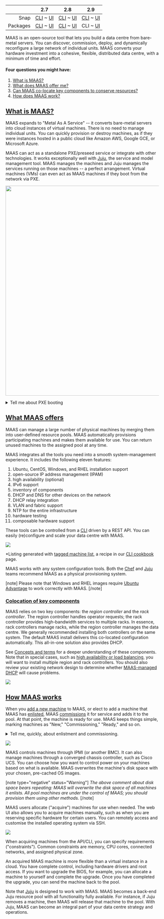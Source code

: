 <!-- flip -->
<!-- snap-2-7-cli
||2.7|2.8|2.9|
|-----:|:-----:|:-----:|:-----:|
|Snap|CLI ~ [UI](/t/about-maas/2263)|[CLI](/t/about-maas/2264) ~ [UI](/t/about-maas/2265)|[CLI](/t/about-maas/2266) ~ [UI](/t/about-maas/2267)|
|Packages|[CLI](/t/about-maas/2268) ~ [UI](/t/about-maas/2269)|[CLI](/t/about-maas/2270) ~ [UI](/t/about-maas/2271)|[CLI](/t/about-maas/2272) ~ [UI](/t/about-maas/2273)|
snap-2-7-cli  -->

<!-- deb-2-7-cli
|| 2.7 | 2.8 | 2.9|
|-----:|:-----:|:-----:|:-----:|
|Snap|[CLI](about-maas/2262) ~ [UI](/t/about-maas/2263) |[CLI](/t/about-maas/2264) ~ [UI](/t/about-maas/2265) |[CLI](/t/about-maas/2266) ~ [UI](/t/about-maas/2267)|
|Packages|CLI ~  [UI](/t/about-maas/2269)|[CLI](/t/about-maas/2270) ~ [UI](/t/about-maas/2271)|[CLI](/t/about-maas/2272) ~ [UI](/t/about-maas/2273)|
deb-2-7-cli -->

<!-- snap-2-7-ui
|| 2.7 | 2.8 | 2.9|
|-----:|:-----:|:-----:|:-----:|
|Snap|[CLI](/t/about-maas/2262) ~ UI|[CLI](/t/about-maas/2264) ~ [UI](/t/about-maas/2265)|[CLI](/t/about-maas/2266) ~ [UI](/t/about-maas/2267)|
|Packages|[CLI](/t/about-maas/2268) ~ [UI](/t/about-maas/2269)|[CLI](/t/about-maas/2270) ~ [UI](/t/about-maas/2271)|[CLI](/t/about-maas/2272) ~ [UI](/t/about-maas/2273)|
snap-2-7-ui -->

<!-- deb-2-8-cli
|| 2.7 | 2.8 | 2.9|
|-----:|:-----:|:-----:|:-----:|
|Snap|[CLI](about-maas/2262) ~ [UI](/t/about-maas/2263) |[CLI](/t/about-maas/2264) ~ [UI](/t/about-maas/2265) |[CLI](/t/about-maas/2266) ~ [UI](/t/about-maas/2267)|
|Packages|[CLI](/t/about-maas/2268) ~  [UI](/t/about-maas/2269)|CLI ~ [UI](/t/about-maas/2271)|[CLI](/t/about-maas/2272) ~ [UI](/t/about-maas/2273)|
deb-2-8-cli -->

<!-- deb-2-7-ui
|| 2.7 | 2.8 | 2.9|
|-----:|:-----:|:-----:|:-----:|
|Snap|[CLI](about-maas/2262) ~ [UI](/t/about-maas/2263)|[CLI](/t/about-maas/2264) ~ [UI](/t/about-maas/2265)|[CLI](/t/about-maas/2266) ~ [UI](/t/about-maas/2267)|
|Packages|[CLI](/t/about-maas/2268) ~ UI|[CLI](/t/about-maas/2270) ~ [UI](/t/about-maas/2271)|[CLI](/t/about-maas/2272) ~ [UI](/t/about-maas/2273)|
deb-2-7-ui -->

<!-- snap-2-8-cli
|| 2.7 | 2.8 | 2.9|
|-----:|:-----:|:-----:|:-----:|
|Snap|[CLI](/t/about-maas/2262) ~ [UI](/t/about-maas/2263) | CLI ~ [UI](/t/about-maas/2265) |[CLI](/t/about-maas/2266) ~ [UI](/t/about-maas/2267) |
|Packages|[CLI](/t/about-maas/2268) ~ [UI](/t/about-maas/2269) |[CLI](/t/about-maas/2270) ~ [UI](/t/about-maas/2271) |[CLI](/t/about-maas/2272) ~ [UI](/t/about-maas/2273) |
snap-2-8-cli -->

<!-- snap-2-8-ui
|| 2.7 | 2.8 | 2.9|
|-----:|:-----:|:-----:|:-----:|
|Snap|[CLI](/t/about-maas/2262) ~ [UI](/t/about-maas/2263)|[CLI](/t/about-maas/2264) ~ UI|[CLI](/t/about-maas/2266) ~ [UI](/t/about-maas/2267)|
|Packages|[CLI](/t/about-maas/2268) ~ [UI](/t/about-maas/2269)|[CLI](/t/about-maas/2270) ~ [UI](/t/about-maas/2271)|[CLI](/t/about-maas/2272) ~ [UI](/t/about-maas/2273)|
snap-2-8-ui -->

<!-- deb-2-8-ui
|| 2.7 | 2.8 | 2.9|
|-----:|:-----:|:-----:|:-----:|
|Snap|[CLI](/t/about-maas/2262) ~ [UI](/t/about-maas/2263)|[CLI](/t/about-maas/2264) ~ [UI](/t/about-maas/2265)|[CLI](/t/about-maas/2266) ~ [UI](/t/about-maas/2267)|
|Packages|[CLI](/t/about-maas/2268) ~ [UI](/t/about-maas/2269)|[CLI](/t/about-maas/2270) ~ UI|[CLI](/t/about-maas/2272) ~ [UI](/t/about-maas/2273)|
deb-2-8-ui -->

<!-- snap-2-9-cli
|| 2.7 | 2.8 | 2.9|
|-----:|:-----:|:-----:|:-----:|
|Snap|[CLI](/t/about-maas/2262) ~ [UI](/t/about-maas/2263)|[CLI](/t/about-maas/2264) ~ [UI](/t/about-maas/2265)|CLI ~  [UI](/t/about-maas/2267)|
|Packages|[CLI](/t/about-maas/2268) ~ [UI](/t/about-maas/2269)|[CLI](/t/about-maas/2270) ~ [UI](/t/about-maas/2271)|[CLI](/t/about-maas/2272) ~ [UI](/t/about-maas/2273)|
snap-2-9-cli -->

<!-- snap-2-9-ui
|| 2.7 | 2.8 | 2.9|
|-----:|:-----:|:-----:|:-----:|
|Snap|[CLI](/t/about-maas/2262) ~ [UI](/t/about-maas/2263)|[CLI](/t/about-maas/2264) ~ [UI](/t/about-maas/2265)|[CLI](/t/about-maas/2266) ~ UI|
|Packages|[CLI](/t/about-maas/2268) ~ [UI](/t/about-maas/2269)|[CLI](/t/about-maas/2270) ~ [UI](/t/about-maas/2271)|[CLI](/t/about-maas/2272) ~ [UI](/t/about-maas/2273)|
snap-2-9-ui -->

|| 2.7 | 2.8 | 2.9|
|-----:|:-----:|:-----:|:-----:|
|Snap|[CLI](/t/about-maas/2262) ~ [UI](/t/about-maas/2263)|[CLI](/t/about-maas/2264) ~ [UI](/t/about-maas/2265)|[CLI](/t/about-maas/2266) ~ [UI](/t/about-maas/2267)|
|Packages|[CLI](/t/about-maas/2268) ~ [UI](/t/about-maas/2269)|[CLI](/t/about-maas/2270) ~ [UI](/t/about-maas/2271)|CLI ~  [UI](/t/about-maas/2273)|

<!-- deb-2-9-ui
|| 2.7 | 2.8 | 2.9|
|-----:|:-----:|:-----:|:-----:|
|Snap|[CLI](/t/about-maas/2262) ~ [UI](/t/about-maas/2263)|[CLI](/t/about-maas/2264) ~ [UI](/t/about-maas/2265)|[CLI](/t/about-maas/2266) ~ [UI](/t/about-maas/2267)|
|Packages|[CLI](/t/about-maas/2268) ~ [UI](/t/about-maas/2269)|[CLI](/t/about-maas/2270) ~ [UI](/t/about-maas/2271)|[CLI](/t/about-maas/2272) ~ UI|
deb-2-9-ui -->

MAAS is an open-source tool that lets you build a data centre from bare-metal servers. You can discover, commission, deploy, and dynamically reconfigure a large network of individual units.  MAAS converts your hardware investment into a cohesive, flexible, distributed data centre, with a minimum of time and effort.

#### Four questions you might have:

1. [What is MAAS?](#heading--what-is-maas)
2. [What does MAAS offer me?](#heading--what-maas-offers)
3. [Can MAAS co-locate key components to conserve  resources?](#heading--colocation-of-key-components)
4. [How does MAAS work?](#heading--how-maas-works)

<a href="#heading--what-is-maas"><h2 id="heading--what-is-maas">What is MAAS?</h2></a>

MAAS expands to "Metal As A Service" -- it converts bare-metal servers into cloud instances of virtual machines. There is no need to manage individual units. You can quickly provision or destroy machines, as if they were instances hosted in a public cloud like Amazon AWS, Google GCE, or Microsoft Azure.

MAAS can act as a standalone PXE/preseed service or integrate with other technologies. It works exceptionally well with [Juju](https://jaas.ai/docs/maas-cloud), the service and model management tool. MAAS manages the machines and Juju manages the services running on those machines -- a perfect arrangement.  Virtual machines (VMs) can even act as MAAS machines if they boot from the network via PXE.

<a href="https://discourse.maas.io/uploads/default/original/1X/d19eff9ef45c554d085ee1d657e4ddd810eac6df.jpeg" target="_blank"><img width="690" src="https://discourse.maas.io/uploads/default/original/1X/d19eff9ef45c554d085ee1d657e4ddd810eac6df.jpeg"></a>

<details><summary>Tell me about PXE booting</summary>

PXE stands for "Preboot Execution Environment," usually pronounced "pixie."  The term refers to a way of booting an OS image (or other software assembly) downloaded to a client via a NIC.  The NIC must be PXE-capable for this to work.  Many NICs can be configured to support PXE boot with a software switch.

</details>

<a href="#heading--what-maas-offers"><h2 id="heading--what-maas-offers">What MAAS offers</h2></a>

MAAS can manage a large number of physical machines by merging them into user-defined resource pools. MAAS automatically provisions participating machines and makes them available for use. You can return unused machines to the assigned pool at any time. 

<!-- deb-2-7-ui deb-2-8-ui deb-2-9-ui snap-2-7-ui snap-2-8-ui snap-2-9-ui 
MAAS integrates all the tools you need into a smooth system-management experience. It includes the following thirteen features:

1. web UI (optimised for mobile devices)
2. Ubuntu, CentOS, Windows, and RHEL installation support
3.  open-source IP address management (IPAM)
4. full API/CLI support
5. high availability (optional)
6. IPv6 support
7. inventory of components
8. DHCP and DNS for other devices on the network
9. DHCP relay integration
10. VLAN and fabric support
11. NTP for the entire infrastructure
12. hardware testing
13. composable hardware support

These tools can be controlled from a responsive web UI.  You can easily (re)configure and scale your data centre with MAAS.

<a href="https://discourse.maas.io/uploads/default/original/1X/00968a71b82ce01c45ae3b345ed6b1270d0927bf.jpeg" target = "_blank"><img src="https://discourse.maas.io/uploads/default/original/1X/00968a71b82ce01c45ae3b345ed6b1270d0927bf.jpeg"></a> 

deb-2-7-ui deb-2-8-ui deb-2-9-ui snap-2-7-ui snap-2-8-ui snap-2-9-ui -->

MAAS integrates all the tools you need into a smooth system-management experience. It includes the following eleven features:

1. Ubuntu, CentOS, Windows, and RHEL installation support
2. open-source IP address management (IPAM)
3. high availability (optional)
4. IPv6 support
5. inventory of components
6. DHCP and DNS for other devices on the network
7. DHCP relay integration
8. VLAN and fabric support
9. NTP for the entire infrastructure
10. hardware testing
11. composable hardware support

These tools can be controlled from a [CLI](/t/maas-cli/802) driven by a REST API.  You can easily (re)configure and scale your data centre with MAAS.

<a href="https://discourse.maas.io/uploads/default/original/1X/40fdae53957095e5a830458dc5c7a62ea5d78c10.jpeg" target = "_blank"><img src="https://discourse.maas.io/uploads/default/original/1X/40fdae53957095e5a830458dc5c7a62ea5d78c10.jpeg"></a> 

*Listing generated with [tagged machine list](/t/the-cli-cookbook/2218#heading--lsmm-t), a recipe in our [CLI cookbook](/t/the-cli-cookbook/2218) page.

MAAS works with any system configuration tools. Both the [Chef](https://www.chef.io/chef) and [Juju](https://jaas.ai/) teams recommend MAAS as a physical provisioning system.

[note]
Please note that Windows and RHEL images require [Ubuntu Advantage](https://www.ubuntu.com/support) to work correctly with MAAS.
[/note]

<a href="#heading--colocation-of-key-components"><h3 id="heading--colocation-of-key-components">Colocation of key components</h3></a>

MAAS relies on two key components: the *region controller* and the *rack controller*. The region controller handles operator requests; the rack controller provides high-bandwidth services to multiple racks. In essence, rack controllers manage racks, while the region controller manages the data centre. We generally recommended installing both controllers on the same system.  The default MAAS install delivers this co-located configuration automatically. This all-in-one solution also provides DHCP. 

<!-- deb-2-7-cli
See [Concepts and terms](/t/concepts-and-terms/785#heading--controllers) for a deeper understanding of these components. Note that in special cases, such as [high availability or load balancing](/t/high-availability/2688), you will want to install multiple region and rack controllers.  You should also review your existing network design to determine whether [MAAS-managed DHCP](/t/managing-dhcp/2904) will cause problems.
deb-2-7-cli  -->

<!-- deb-2-7-ui
See [Concepts and terms](/t/concepts-and-terms/785#heading--controllers) for a deeper understanding of these components. Note that in special cases, such as [high availability or load balancing](/t/high-availability/2689), you will want to install multiple region and rack controllers.  You should also review your existing network design to determine whether [MAAS-managed DHCP](/t/managing-dhcp/2905) will cause problems.
deb-2-7-ui  -->

<!-- deb-2-8-cli
See [Concepts and terms](/t/concepts-and-terms/785#heading--controllers) for a deeper understanding of these components. Note that in special cases, such as [high availability or load balancing](/t/high-availability/2690), you will want to install multiple region and rack controllers.  You should also review your existing network design to determine whether [MAAS-managed DHCP](/t/managing-dhcp/2906) will cause problems.
deb-2-8-cli  -->

<!-- deb-2-8-ui
See [Concepts and terms](/t/concepts-and-terms/785#heading--controllers) for a deeper understanding of these components. Note that in special cases, such as [high availability or load balancing](/t/high-availability/2691), you will want to install multiple region and rack controllers.  You should also review your existing network design to determine whether [MAAS-managed DHCP](/t/managing-dhcp/2907) will cause problems.
deb-2-8-ui  -->

See [Concepts and terms](/t/concepts-and-terms/785#heading--controllers) for a deeper understanding of these components. Note that in special cases, such as [high availability or load balancing](/t/high-availability/2692), you will want to install multiple region and rack controllers.  You should also review your existing network design to determine whether [MAAS-managed DHCP](/t/managing-dhcp/2908) will cause problems.

<!-- deb-2-9-ui
See [Concepts and terms](/t/concepts-and-terms/785#heading--controllers) for a deeper understanding of these components. Note that in special cases, such as [high availability or load balancing](/t/high-availability/2693), you will want to install multiple region and rack controllers.  You should also review your existing network design to determine whether [MAAS-managed DHCP](/t/managing-dhcp/2909) will cause problems.
deb-2-9-ui  -->

<!-- snap-2-7-cli
See [Concepts and terms](/t/concepts-and-terms/785#heading--controllers) for a deeper understanding of these components. Note that in special cases, such as [high availability or load balancing](/t/high-availability/2682), you will want to install multiple region and rack controllers.  You should also review your existing network design to determine whether [MAAS-managed DHCP](/t/managing-dhcp/2898) will cause problems.
snap-2-7-cli  -->

<!-- snap-2-7-ui
See [Concepts and terms](/t/concepts-and-terms/785#heading--controllers) for a deeper understanding of these components. Note that in special cases, such as [high availability or load balancing](/t/high-availability/2683), you will want to install multiple region and rack controllers.  You should also review your existing network design to determine whether [MAAS-managed DHCP](/t/managing-dhcp/2899) will cause problems.
snap-2-7-ui  -->

<!-- snap-2-8-cli
See [Concepts and terms](/t/concepts-and-terms/785#heading--controllers) for a deeper understanding of these components. Note that in special cases, such as [high availability or load balancing](/t/high-availability/2684), you will want to install multiple region and rack controllers.  You should also review your existing network design to determine whether [MAAS-managed DHCP](/t/managing-dhcp/2900) will cause problems.
snap-2-8-cli  -->

<!-- snap-2-8-ui
See [Concepts and terms](/t/concepts-and-terms/785#heading--controllers) for a deeper understanding of these components. Note that in special cases, such as [high availability or load balancing](/t/high-availability/2685), you will want to install multiple region and rack controllers.  You should also review your existing network design to determine whether [MAAS-managed DHCP](/t/managing-dhcp/2901) will cause problems.
snap-2-8-ui  -->

<!-- snap-2-9-cli
See [Concepts and terms](/t/concepts-and-terms/785#heading--controllers) for a deeper understanding of these components. Note that in special cases, such as [high availability or load balancing](/t/high-availability/2686), you will want to install multiple region and rack controllers.  You should also review your existing network design to determine whether [MAAS-managed DHCP](/t/managing-dhcp/2902) will cause problems.
snap-2-9-cli  -->

<!-- snap-2-9-ui
See [Concepts and terms](/t/concepts-and-terms/785#heading--controllers) for a deeper understanding of these components. Note that in special cases, such as [high availability or load balancing](/t/high-availability/2687), you will want to install multiple region and rack controllers.  You should also review your existing network design to determine whether [MAAS-managed DHCP](/t/managing-dhcp/2903) will cause problems.
snap-2-9-ui  -->

<a href="https://discourse.maas.io/uploads/default/original/1X/3ad2b128fbc034e9f575f21c0415a6e6c55baea3.jpeg" target = "_blank"><img src="https://discourse.maas.io/uploads/default/original/1X/3ad2b128fbc034e9f575f21c0415a6e6c55baea3.jpeg"></a>

<a href="#heading--how-maas-works"><h2 id="heading--how-maas-works">How MAAS works</h2></a>

<!-- deb-2-7-cli
When you [add a new machine](/t/add-machines/2280#heading--add-a-node-manually) to MAAS, or elect to add a machine that MAAS has [enlisted](/t/add-machines/2280#heading--enlistment), MAAS [commissions](/t/commission-machines/2472) it for service and adds it to the pool.  At that point, the machine is ready for use. MAAS keeps things simple, marking machines as "New," "Commissioning," "Ready," and so on.
deb-2-7-cli  -->

<!-- deb-2-7-ui
When you [add a new machine](/t/add-machines/2281#heading--add-a-node-manually) to MAAS, or elect to add a machine that MAAS has [enlisted](/t/add-machines/2281#heading--enlistment), MAAS [commissions](/t/commission-machines/2473) it for service and adds it to the pool.  At that point, the machine is ready for use. MAAS keeps things simple, marking machines as "New," "Commissioning," "Ready," and so on.
deb-2-7-ui  -->

<!-- deb-2-8-cli
When you [add a new machine](/t/add-machines/2282#heading--add-a-node-manually) to MAAS, or elect to add a machine that MAAS has [enlisted](/t/add-machines/2282#heading--enlistment), MAAS [commissions](/t/commission-machines/2474) it for service and adds it to the pool.  At that point, the machine is ready for use. MAAS keeps things simple, marking machines as "New," "Commissioning," "Ready," and so on.
deb-2-8-cli  -->

<!-- deb-2-8-ui
When you [add a new machine](/t/add-machines/2283#heading--add-a-node-manually) to MAAS, or elect to add a machine that MAAS has [enlisted](/t/add-machines/2283#heading--enlistment), MAAS [commissions](/t/commission-machines/2475) it for service and adds it to the pool.  At that point, the machine is ready for use. MAAS keeps things simple, marking machines as "New," "Commissioning," "Ready," and so on.
deb-2-8-ui  -->

When you [add a new machine](/t/add-machines/2284#heading--add-a-node-manually) to MAAS, or elect to add a machine that MAAS has [enlisted](/t/add-machines/2284#heading--enlistment), MAAS [commissions](/t/commission-machines/2476) it for service and adds it to the pool.  At that point, the machine is ready for use. MAAS keeps things simple, marking machines as "New," "Commissioning," "Ready," and so on.

<!-- deb-2-9-ui
When you [add a new machine](/t/add-machines/2285#heading--add-a-node-manually) to MAAS, or elect to add a machine that MAAS has [enlisted](/t/add-machines/2285#heading--enlistment), MAAS [commissions](/t/commission-machines/2477) it for service and adds it to the pool.  At that point, the machine is ready for use. MAAS keeps things simple, marking machines as "New," "Commissioning," "Ready," and so on.
deb-2-9-ui  -->

<!-- snap-2-7-cli
When you [add a new machine](/t/add-machines-2-7-cli/2274#heading--add-a-node-manually) to MAAS, or elect to add a machine that MAAS has [enlisted](/t/add-machines-2-7-cli/2274#heading--enlistment), MAAS [commissions](/t/commission-machines/2466) it for service and adds it to the pool.  At that point, the machine is ready for use. MAAS keeps things simple, marking machines as "New," "Commissioning," "Ready," and so on.
snap-2-7-cli  -->

<!-- snap-2-7-ui
When you [add a new machine](/t/add-machines/2275#heading--add-a-node-manually) to MAAS, or elect to add a machine that MAAS has [enlisted](/t/add-machines/2275#heading--enlistment), MAAS [commissions](/t/commission-machines/2467) it for service and adds it to the pool.  At that point, the machine is ready for use. MAAS keeps things simple, marking machines as "New," "Commissioning," "Ready," and so on.
snap-2-7-ui  -->

<!-- snap-2-8-cli
When you [add a new machine](/t/add-machines/2276#heading--add-a-node-manually) to MAAS, or elect to add a machine that MAAS has [enlisted](/t/add-machines/2276#heading--enlistment), MAAS [commissions](/t/commission-machines/2468) it for service and adds it to the pool.  At that point, the machine is ready for use. MAAS keeps things simple, marking machines as "New," "Commissioning," "Ready," and so on.
snap-2-8-cli  -->

<!-- snap-2-8-ui
When you [add a new machine](/t/add-machines/2277#heading--add-a-node-manually) to MAAS, or elect to add a machine that MAAS has [enlisted](/t/add-machines/2277#heading--enlistment), MAAS [commissions](/t/commission-machines/2469) it for service and adds it to the pool.  At that point, the machine is ready for use. MAAS keeps things simple, marking machines as "New," "Commissioning," "Ready," and so on.
snap-2-8-ui  -->

<!-- snap-2-9-cli
When you [add a new machine](/t/add-machines/2278#heading--add-a-node-manually) to MAAS, or elect to add a machine that MAAS has [enlisted](/t/add-machines/2278#heading--enlistment), MAAS [commissions](/t/commission-machines/2470) it for service and adds it to the pool.  At that point, the machine is ready for use. MAAS keeps things simple, marking machines as "New," "Commissioning," "Ready," and so on.
snap-2-9-cli  -->

<!-- snap-2-9-ui
When you [add a new machine](/t/add-machines/2279#heading--add-a-node-manually) to MAAS, or elect to add a machine that MAAS has [enlisted](/t/add-machines/2279#heading--enlistment), MAAS [commissions](/t/commission-machines/2471) it for service and adds it to the pool.  At that point, the machine is ready for use. MAAS keeps things simple, marking machines as "New," "Commissioning," "Ready," and so on.
snap-2-9-ui  -->

<details><summary>Tell me, quickly, about enlistment and commissioning.</summary>

There are two ways to add a machine to MAAS.  Assuming it's on the network and capable of PXE-booting, you can add it explicitly -- or MAAS can simply discover it when you turn it on.

Enlistment just means that MAAS discovers a machine when you turn it on, and presents it to the MAAS administrator, so that they can choose whether or not to commission it.  Machines that have only been enlisted will show up in the machine list as "New."

Commissioning means that MAAS has successfully booted the machine, scanned and recorded its resources, and prepared it for eventual deployment.  Machines that you explicitly add are automatically commissioned.  MAAS marks a successfully-commissioned machine as "Ready" in the machine list.

</details>

<!-- deb-2-7-ui deb-2-8-ui deb-2-9-ui snap-2-7-ui snap-2-8-ui snap-2-9-ui 
<a href="https://discourse.maas.io/uploads/default/original/1X/605019de31078dd70df72ff199d812de13a30d00.jpeg" target = "_blank"><img src="https://discourse.maas.io/uploads/default/original/1X/605019de31078dd70df72ff199d812de13a30d00.jpeg"></a>
deb-2-7-ui deb-2-8-ui deb-2-9-ui snap-2-7-ui snap-2-8-ui snap-2-9-ui  -->

<a href="https://discourse.maas.io/uploads/default/original/1X/6aec9b567022216d80596411e689a14e1f594674.jpeg" target = "_blank"><img src="https://discourse.maas.io/uploads/default/original/1X/6aec9b567022216d80596411e689a14e1f594674.jpeg"></a>

MAAS controls machines through IPMI (or another BMC). It can also manage machines through a converged chassis controller, such as Cisco UCS.  You can choose how you want to control power on your machines based on what is available.  MAAS overwrites the machine's disk space with your chosen, pre-cached OS images.

[note type="negative" status="Warning"]
*The above comment about disk space bears repeating: MAAS will overwrite the disk space of all machines it enlists. All pool machines are under the control of MAAS; you should provision them using other methods.*
[/note]

MAAS users allocate ("acquire") machines for use when needed. The web UI also allows you to acquire machines manually, such as when you are reserving specific hardware for certain users. You can remotely access and customise the installed operating system via SSH.

<!-- deb-2-7-ui deb-2-8-ui deb-2-9-ui snap-2-7-ui snap-2-8-ui snap-2-9-ui 
<a href="https://discourse.maas.io/uploads/default/original/1X/8101d641c55d912cd66646bd99bbee9bb8f196ab.jpeg" target = "_blank"><img src="https://discourse.maas.io/uploads/default/original/1X/8101d641c55d912cd66646bd99bbee9bb8f196ab.jpeg"></a>
deb-2-7-ui deb-2-8-ui deb-2-9-ui snap-2-7-ui snap-2-8-ui snap-2-9-ui -->

<a href="https://discourse.maas.io/uploads/default/original/1X/ac3b251a916bb18a7e7e463d7fa3c57ef32628da.jpeg" target = "_blank"><img src="https://discourse.maas.io/uploads/default/original/1X/ac3b251a916bb18a7e7e463d7fa3c57ef32628da.jpeg"></a>

When acquiring machines from the API/CLI, you can specify requirements ("constraints"). Common constraints are memory, CPU cores, connected networks, and assigned physical zone.

An acquired MAAS machine is more flexible than a virtual instance in a cloud. You have complete control, including hardware drivers and root access. If you want to upgrade the BIOS, for example, you can allocate a machine to yourself and complete the upgrade.  Once you have completed the upgrade, you can send the machine back to the pool.

Note that [Juju](https://jaas.ai/docs/maas-cloud) is designed to work with MAAS. MAAS becomes a back-end Juju resource pool with all functionality fully available. For instance, if Juju removes a machine, then MAAS will release that machine to the pool.  With Juju, MAAS can become an integral part of your data centre strategy and operations.